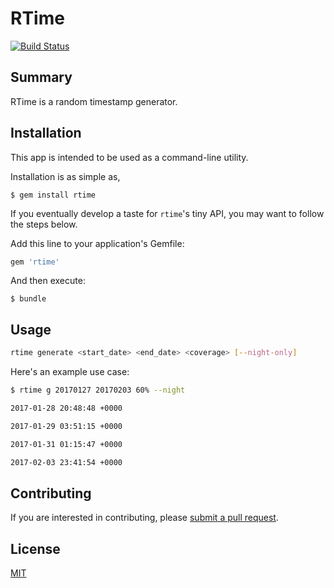 # RTime

[![Build Status](https://travis-ci.org/at-shakil/rtime.svg?branch=master)](https://travis-ci.org/at-shakil/rtime)

## Summary

RTime is a random timestamp generator.

## Installation

This app is intended to be used as a command-line utility.

Installation is as simple as,

    $ gem install rtime

If you eventually develop a taste for `rtime`'s tiny API, you may want to follow the steps below.

Add this line to your application's Gemfile:

```ruby
gem 'rtime'
```

And then execute:

    $ bundle

## Usage

```sh
rtime generate <start_date> <end_date> <coverage> [--night-only]
```

Here's an example use case:

```sh
$ rtime g 20170127 20170203 60% --night

2017-01-28 20:48:48 +0000

2017-01-29 03:51:15 +0000

2017-01-31 01:15:47 +0000

2017-02-03 23:41:54 +0000
```

## Contributing

If you are interested in contributing, please [submit a pull request](https://help.github.com/articles/about-pull-requests/).

## License

[MIT](http://opensource.org/licenses/MIT)
